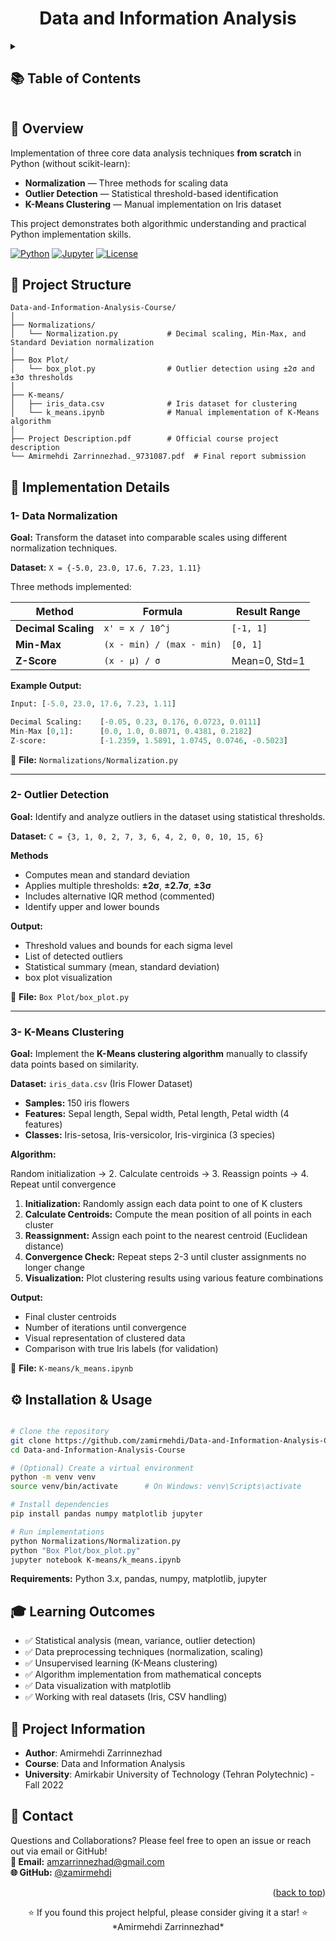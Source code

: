 <h1 align="center"> Data and Information Analysis</h1>

<details> <summary><h2> 📚 Table of Contents</h2></summary>

- [Overview](#overview)
- [Project Structure](#project-structure)
- [Implementation Details](#implementation-details)
  - [Data Normalization](#1-data-normalization)
  - [Outlier Detection](#2-outlier-detection)
  - [K-means Clustering](#3-k-means-clustering)
- [Installation & Usage](#installation--usage)
- [Learning Outcomes](#learning-outcomes)
- [Project Informaion](#project-information)
- [Contact](#contact)

</details>

<!-- --- -->

<!-- <details> <summary><h2> 📘 Overview</h2></summary> -->

## 📘 Overview
Implementation of three core data analysis techniques **from scratch** in Python (without scikit-learn):
- **Normalization** — Three methods for scaling data
- **Outlier Detection** — Statistical threshold-based identification  
- **K-Means Clustering** — Manual implementation on Iris dataset

This project demonstrates both algorithmic understanding and practical Python implementation skills.


<!-- > **Project for Data and Information Analysis course**   -->
<!-- > Amirmehdi Zarrinnezhad   -->
<!-- > Amirkabir University of Technology (Tehran Polytechnic)   -->

[![Python](https://img.shields.io/badge/Python-3.x-blue.svg)](https://www.python.org/) [![Jupyter](https://img.shields.io/badge/Made%20with-Jupyter-orange.svg)](https://jupyter.org/) [![License](https://img.shields.io/badge/License-Educational-lightgrey.svg)](#license)

<!-- </details> -->

<!-- --- -->

<!-- <details> <summary><h2> 📂 Project Structure</h2></summary> -->
## 📂 Project Structure

```
Data-and-Information-Analysis-Course/
│
├── Normalizations/
│   └── Normalization.py           # Decimal scaling, Min-Max, and Standard Deviation normalization
│
├── Box Plot/
│   └── box_plot.py                # Outlier detection using ±2σ and ±3σ thresholds
│
├── K-means/
│   ├── iris_data.csv              # Iris dataset for clustering
│   └── k_means.ipynb              # Manual implementation of K-Means algorithm
│
├── Project Description.pdf        # Official course project description
└── Amirmehdi Zarrinnezhad._9731087.pdf  # Final report submission
```
</details>

<!-- --- -->

<!-- <details> <summary><h2> 🔬 Implementation Details</h2></summary> -->
## 🔬 Implementation Details
### 1- Data Normalization
**Goal:** Transform the dataset into comparable scales using different normalization techniques.

**Dataset:** `X = {-5.0, 23.0, 17.6, 7.23, 1.11}`

Three methods implemented:

| Method | Formula | Result Range |
|--------|---------|--------------|
| **Decimal Scaling** | `x' = x / 10^j` | `[-1, 1]` |
| **Min-Max** | `(x - min) / (max - min)` | `[0, 1]` |
| **Z-Score** | `(x - μ) / σ` | Mean=0, Std=1 |

**Example Output:**
```python
Input: [-5.0, 23.0, 17.6, 7.23, 1.11]

Decimal Scaling:    [-0.05, 0.23, 0.176, 0.0723, 0.0111]
Min-Max [0,1]:      [0.0, 1.0, 0.8071, 0.4381, 0.2182]
Z-score:            [-1.2359, 1.5891, 1.0745, 0.0746, -0.5023]
```

📄 **File:** `Normalizations/Normalization.py`

---

### 2- Outlier Detection
**Goal:** Identify and analyze outliers in the dataset using statistical thresholds.

**Dataset:** `C = {3, 1, 0, 2, 7, 3, 6, 4, 2, 0, 0, 10, 15, 6}`

**Methods**
- Computes mean and standard deviation
- Applies multiple thresholds: **±2σ**, **±2.7σ**, **±3σ**
- Includes alternative IQR method (commented)
- Identify upper and lower bounds

**Output:**
- Threshold values and bounds for each sigma level
- List of detected outliers
- Statistical summary (mean, standard deviation)
- box plot visualization

📄 **File:** `Box Plot/box_plot.py`

---

### 3- K-Means Clustering

**Goal:** Implement the **K-Means clustering algorithm** manually to classify data points based on similarity.

**Dataset:** `iris_data.csv` (Iris Flower Dataset)
- **Samples:** 150 iris flowers
- **Features:** Sepal length, Sepal width, Petal length, Petal width (4 features)
- **Classes:** Iris-setosa, Iris-versicolor, Iris-virginica (3 species)

**Algorithm:**

  Random initialization → 2. Calculate centroids → 3. Reassign points → 4. Repeat until convergence

1. **Initialization:** Randomly assign each data point to one of K clusters
2. **Calculate Centroids:** Compute the mean position of all points in each cluster
3. **Reassignment:** Assign each point to the nearest centroid (Euclidean distance)
4. **Convergence Check:** Repeat steps 2-3 until cluster assignments no longer change
5. **Visualization:** Plot clustering results using various feature combinations

**Output:**
- Final cluster centroids
- Number of iterations until convergence
- Visual representation of clustered data
- Comparison with true Iris labels (for validation)

📄 **File:** `K-means/k_means.ipynb`

<!-- </details> -->

<!-- --- -->

<!-- <details> <summary><h2> ⚙️ Installation & Usage</h2></summary> -->

## ⚙️ Installation & Usage

```bash

# Clone the repository
git clone https://github.com/zamirmehdi/Data-and-Information-Analysis-Course.git
cd Data-and-Information-Analysis-Course

# (Optional) Create a virtual environment
python -m venv venv
source venv/bin/activate      # On Windows: venv\Scripts\activate

# Install dependencies
pip install pandas numpy matplotlib jupyter

# Run implementations
python Normalizations/Normalization.py
python "Box Plot/box_plot.py"
jupyter notebook K-means/k_means.ipynb
```

**Requirements:** Python 3.x, pandas, numpy, matplotlib, jupyter

<!-- </details> -->

<!-- --- -->

<!-- <details> <summary><h2> 🎓 Learning Outcomes</h2></summary> -->
## 🎓 Learning Outcomes

- ✅ Statistical analysis (mean, variance, outlier detection)
- ✅ Data preprocessing techniques (normalization, scaling)
- ✅ Unsupervised learning (K-Means clustering)
- ✅ Algorithm implementation from mathematical concepts
- ✅ Data visualization with matplotlib
- ✅ Working with real datasets (Iris, CSV handling)

<!-- </details> -->

<!-- --- -->

## 📄 Project Information

- **Author**: Amirmehdi Zarrinnezhad
- **Course**: Data and Information Analysis 
- **University**: Amirkabir University of Technology (Tehran Polytechnic) - Fall 2022
<!-- - **Semester**: Fall 2022 -->
<!-- - **Project Link**: [https://github.com/zamirmehdi/Data-and-Information-Analysis-Course](https://github.com/zamirmehdi/Data-and-Information-Analysis-Course) -->

<!--
**Educational License** — Free for learning and academic purposes with attribution.

```
Amirmehdi Zarrinnezhad
Data and Information Analysis Course
Amirkabir University of Technology (Tehran Polytechnic)
``` -->
<!-- © 2024 Amirmehdi Zarrinnezhad — All Rights Reserved. -->

<!-- --- -->

## 📧 Contact

Questions and Collaborations? Please feel free to open an issue or reach out via email or GitHub!  
**📧 Email:** amzarrinnezhad@gmail.com  
**🌐 GitHub:** [@zamirmehdi](https://github.com/zamirmehdi) 

<!-- --- -->

<p align="right">(<a href="#top">back to top</a>)</p>

<div align="center">
⭐ If you found this project helpful, please consider giving it a star! ⭐  
*Amirmehdi Zarrinnezhad*
</div>

